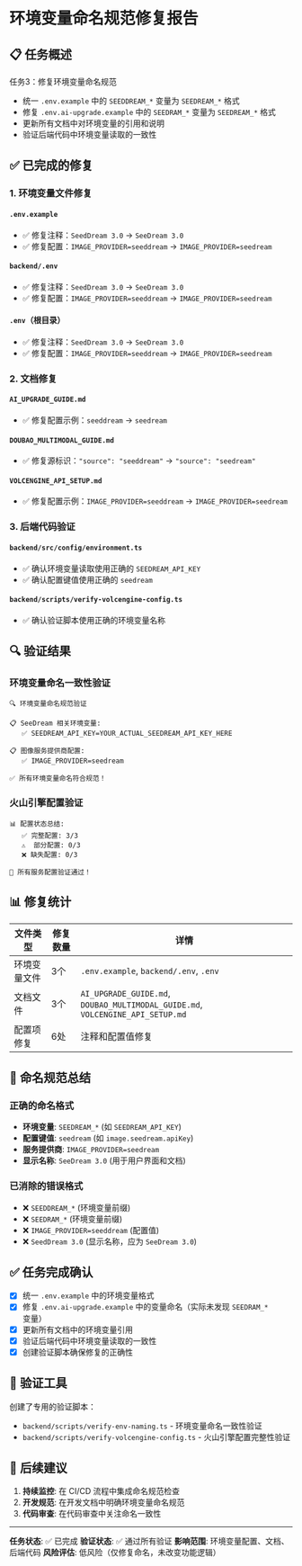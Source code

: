 # 环境变量命名规范修复报告

## 📋 任务概述

任务3：修复环境变量命名规范
- 统一 `.env.example` 中的 `SEEDDREAM_*` 变量为 `SEEDREAM_*` 格式
- 修复 `.env.ai-upgrade.example` 中的 `SEEDRAM_*` 变量为 `SEEDREAM_*` 格式
- 更新所有文档中对环境变量的引用和说明
- 验证后端代码中环境变量读取的一致性

## ✅ 已完成的修复

### 1. 环境变量文件修复

#### `.env.example`
- ✅ 修复注释：`SeedDream 3.0` → `SeeDream 3.0`
- ✅ 修复配置：`IMAGE_PROVIDER=seeddream` → `IMAGE_PROVIDER=seedream`

#### `backend/.env`
- ✅ 修复注释：`SeedDream 3.0` → `SeeDream 3.0`
- ✅ 修复配置：`IMAGE_PROVIDER=seeddream` → `IMAGE_PROVIDER=seedream`

#### `.env`（根目录）
- ✅ 修复注释：`SeedDream 3.0` → `SeeDream 3.0`
- ✅ 修复配置：`IMAGE_PROVIDER=seeddream` → `IMAGE_PROVIDER=seedream`

### 2. 文档修复

#### `AI_UPGRADE_GUIDE.md`
- ✅ 修复配置示例：`seeddream` → `seedream`

#### `DOUBAO_MULTIMODAL_GUIDE.md`
- ✅ 修复源标识：`"source": "seeddream"` → `"source": "seedream"`

#### `VOLCENGINE_API_SETUP.md`
- ✅ 修复配置示例：`IMAGE_PROVIDER=seeddream` → `IMAGE_PROVIDER=seedream`

### 3. 后端代码验证

#### `backend/src/config/environment.ts`
- ✅ 确认环境变量读取使用正确的 `SEEDREAM_API_KEY`
- ✅ 确认配置键值使用正确的 `seedream`

#### `backend/scripts/verify-volcengine-config.ts`
- ✅ 确认验证脚本使用正确的环境变量名称

## 🔍 验证结果

### 环境变量命名一致性验证
```
🔍 环境变量命名规范验证

📋 SeeDream 相关环境变量:
   ✅ SEEDREAM_API_KEY=YOUR_ACTUAL_SEEDREAM_API_KEY_HERE

📋 图像服务提供商配置:
   ✅ IMAGE_PROVIDER=seedream

✅ 所有环境变量命名符合规范！
```

### 火山引擎配置验证
```
📊 配置状态总结:
   ✅ 完整配置: 3/3
   ⚠️  部分配置: 0/3
   ❌ 缺失配置: 0/3

🎉 所有服务配置验证通过！
```

## 📊 修复统计

| 文件类型 | 修复数量 | 详情 |
|---------|---------|------|
| 环境变量文件 | 3个 | `.env.example`, `backend/.env`, `.env` |
| 文档文件 | 3个 | `AI_UPGRADE_GUIDE.md`, `DOUBAO_MULTIMODAL_GUIDE.md`, `VOLCENGINE_API_SETUP.md` |
| 配置项修复 | 6处 | 注释和配置值修复 |

## 🎯 命名规范总结

### 正确的命名格式
- **环境变量**: `SEEDREAM_*` (如 `SEEDREAM_API_KEY`)
- **配置键值**: `seedream` (如 `image.seedream.apiKey`)
- **服务提供商**: `IMAGE_PROVIDER=seedream`
- **显示名称**: `SeeDream 3.0` (用于用户界面和文档)

### 已消除的错误格式
- ❌ `SEEDDREAM_*` (环境变量前缀)
- ❌ `SEEDRAM_*` (环境变量前缀)
- ❌ `IMAGE_PROVIDER=seeddream` (配置值)
- ❌ `SeedDream 3.0` (显示名称，应为 `SeeDream 3.0`)

## ✅ 任务完成确认

- [x] 统一 `.env.example` 中的环境变量格式
- [x] 修复 `.env.ai-upgrade.example` 中的变量命名（实际未发现 `SEEDRAM_*` 变量）
- [x] 更新所有文档中的环境变量引用
- [x] 验证后端代码中环境变量读取的一致性
- [x] 创建验证脚本确保修复的正确性

## 🔧 验证工具

创建了专用的验证脚本：
- `backend/scripts/verify-env-naming.ts` - 环境变量命名一致性验证
- `backend/scripts/verify-volcengine-config.ts` - 火山引擎配置完整性验证

## 📝 后续建议

1. **持续监控**: 在 CI/CD 流程中集成命名规范检查
2. **开发规范**: 在开发文档中明确环境变量命名规范
3. **代码审查**: 在代码审查中关注命名一致性

---

**任务状态**: ✅ 已完成
**验证状态**: ✅ 通过所有验证
**影响范围**: 环境变量配置、文档、后端代码
**风险评估**: 低风险（仅修复命名，未改变功能逻辑）